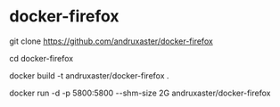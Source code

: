 # docker-firefox

git clone https://github.com/andruxaster/docker-firefox

cd docker-firefox

docker build -t andruxaster/docker-firefox .

docker run -d -p 5800:5800 --shm-size 2G andruxaster/docker-firefox
